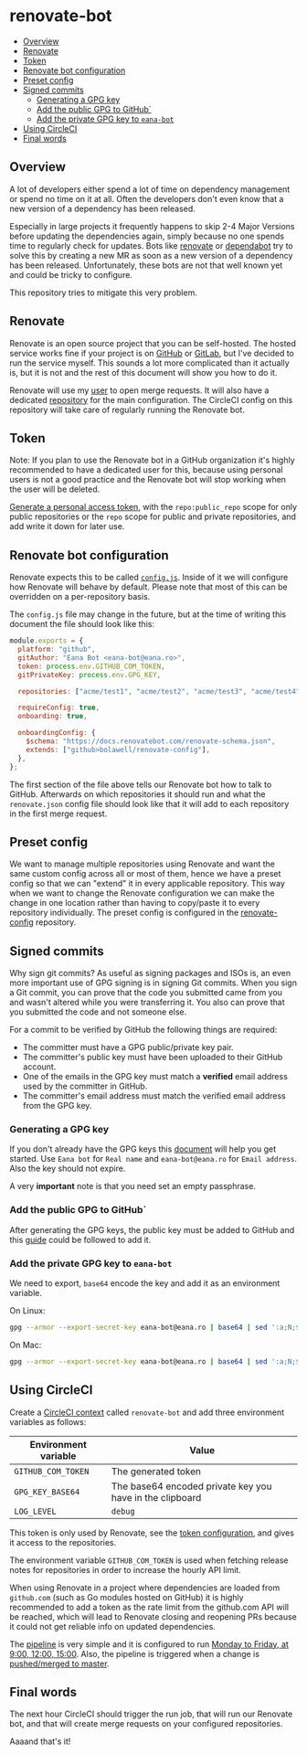 # renovate-bot

<!-- vim-markdown-toc GFM -->

* [Overview](#overview)
* [Renovate](#renovate)
* [Token](#token)
* [Renovate bot configuration](#renovate-bot-configuration)
* [Preset config](#preset-config)
* [Signed commits](#signed-commits)
    * [Generating a GPG key](#generating-a-gpg-key)
    * [Add the public GPG to GitHub`](#add-the-public-gpg-to-github)
    * [Add the private GPG key to `eana-bot`](#add-the-private-gpg-key-to-eana-bot)
* [Using CircleCI](#using-circleci)
* [Final words](#final-words)

<!-- vim-markdown-toc -->

## Overview

A lot of developers either spend a lot of time on dependency management or
spend no time on it at all. Often the developers don't even know that a new
version of a dependency has been released.

Especially in large projects it frequently happens to skip 2-4 Major Versions
before updating the dependencies again, simply because no one spends time to
regularly check for updates. Bots like
[renovate](https://github.com/renovatebot/renovate) or
[dependabot](https://dependabot.com/) try to solve this by creating a new MR as
soon as a new version of a dependency has been released. Unfortunately, these
bots are not that well known yet and could be tricky to configure.

This repository tries to mitigate this very problem.

## Renovate

Renovate is an open source project that you can be self-hosted. The hosted
service works fine if your project is on [GitHub](https://github.com) or
[GitLab](https://about.gitlab.com), but I've decided to run the service myself.
This sounds a lot more complicated than it actually is, but it is not and the
rest of this document will show you how to do it.

Renovate will use my [user](https://github.com/eana) to open merge requests. It
will also have a dedicated [repository](https://github.com/eana/renovate-bot)
for the main configuration. The CircleCI config on this repository will take
care of regularly running the Renovate bot.

## Token

Note: If you plan to use the Renovate bot in a GitHub organization it's highly
recommended to have a dedicated user for this, because using personal users is
not a good practice and the Renovate bot will stop working when the user will
be deleted.

[Generate a personal access token](https://github.com/settings/tokens), with
the `repo:public_repo` scope for only public repositories or the `repo` scope
for public and private repositories, and add write it down for later use.

## Renovate bot configuration

Renovate expects this to be called [`config.js`](./config.js). Inside of it we
will configure how Renovate will behave by default. Please note that most of
this can be overridden on a per-repository basis.

The `config.js` file may change in the future, but at the time of writing this
document the file should look like this:

```js
module.exports = {
  platform: "github",
  gitAuthor: "Eana Bot <eana-bot@eana.ro>",
  token: process.env.GITHUB_COM_TOKEN,
  gitPrivateKey: process.env.GPG_KEY,

  repositories: ["acme/test1", "acme/test2", "acme/test3", "acme/test4"],

  requireConfig: true,
  onboarding: true,

  onboardingConfig: {
    $schema: "https://docs.renovatebot.com/renovate-schema.json",
    extends: ["github>bolawell/renovate-config"],
  },
};
```

The first section of the file above tells our Renovate bot how to talk to
GitHub. Afterwards on which repositories it should run and what the
`renovate.json` config file should look like that it will add to each
repository in the first merge request.

## Preset config

We want to manage multiple repositories using Renovate and want the same custom
config across all or most of them, hence we have a preset config so that we can
"extend" it in every applicable repository. This way when we want to change the
Renovate configuration we can make the change in one location rather than
having to copy/paste it to every repository individually. The preset config is
configured in the [renovate-config](https://github.com/eana/renovate-config)
repository.

## Signed commits

Why sign git commits? As useful as signing packages and ISOs is, an even more
important use of GPG signing is in signing Git commits. When you sign a Git
commit, you can prove that the code you submitted came from you and wasn't
altered while you were transferring it. You also can prove that you submitted
the code and not someone else.

For a commit to be verified by GitHub the following things are required:

- The committer must have a GPG public/private key pair.
- The committer's public key must have been uploaded to their GitHub account.
- One of the emails in the GPG key must match a **verified** email address used
  by the committer in GitHub.
- The committer's email address must match the verified email address from the
  GPG key.

### Generating a GPG key

If you don't already have the GPG keys this
[document](https://docs.github.com/en/github/authenticating-to-github/managing-commit-signature-verification/generating-a-new-gpg-key)
will help you get started. Use `Eana bot` for `Real name` and
`eana-bot@eana.ro` for `Email address`. Also the key should not expire.

A very **important** note is that you need set an empty passphrase.

### Add the public GPG to GitHub`

After generating the GPG keys, the public key must be added to GitHub and this
[guide](https://docs.github.com/en/github/authenticating-to-github/managing-commit-signature-verification/adding-a-new-gpg-key-to-your-github-account)
could be followed to add it.

### Add the private GPG key to `eana-bot`

We need to export, `base64` encode the key and add it as an environment
variable.

On Linux:

```bash
gpg --armor --export-secret-key eana-bot@eana.ro | base64 | sed ':a;N;$!ba;s/\n//g' | xclip -sel clip
```

On Mac:

```bash
gpg --armor --export-secret-key eana-bot@eana.ro | base64 | sed ':a;N;$!ba;s/\n//g' | pbcopy
```

## Using CircleCI

Create a [CircleCI
context](https://circleci.com/docs/2.0/contexts/#creating-and-using-a-context)
called `renovate-bot` and add three environment variables as follows:

| Environment variable | Value                                                    |
| -------------------- | -------------------------------------------------------- |
| `GITHUB_COM_TOKEN`   | The generated token                                      |
| `GPG_KEY_BASE64`     | The base64 encoded private key you have in the clipboard |
| `LOG_LEVEL`          | `debug`                                                  |

This token is only used by Renovate, see the [token
configuration](https://docs.renovatebot.com/self-hosted-configuration/#token),
and gives it access to the repositories.

The environment variable `GITHUB_COM_TOKEN` is used when fetching release notes
for repositories in order to increase the hourly API limit.

When using Renovate in a project where dependencies are loaded from
`github.com` (such as Go modules hosted on GitHub) it is highly recommended to
add a token as the rate limit from the github.com API will be reached, which
will lead to Renovate closing and reopening PRs because it could not get
reliable info on updated dependencies.

The [pipeline](.circleci/config.yml) is very simple and it is configured to run
[Monday to Friday, at 9:00, 12:00, 15:00](.circleci/config.yml#L65-L66). Also,
the pipeline is triggered when a change is [pushed/merged to
master](.circleci/config.yml#L59-L61).

## Final words

The next hour CircleCI should trigger the run job, that will run our Renovate
bot, and that will create merge requests on your configured repositories.

Aaaand that's it!
